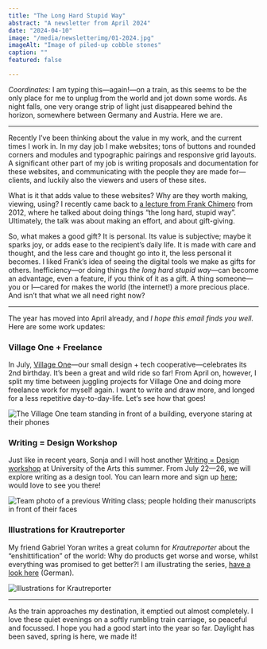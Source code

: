 ```yaml
---
title: "The Long Hard Stupid Way"
abstract: "A newsletter from April 2024"
date: "2024-04-10"
image: "/media/newsletterimg/01-2024.jpg"
imageAlt: "Image of piled-up cobble stones"
caption: ""
featured: false

---
```


<em>Coordinates:</em> I am typing this—again!—on a train, as this seems to be the only place for me to unplug from the world and jot down some words. As night falls, one very orange strip of light just disappeared behind the horizon, somewhere between Germany and Austria. Here we are.

---

Recently I’ve been thinking about the value in my work, and the current times I work in. In my day job I make websites; tons of buttons and rounded corners and modules and typographic pairings and responsive grid layouts. A significant other part of my job is writing proposals and documentation for these websites, and communicating with the people they are made for—clients, and luckily also the viewers and users of these sites.

What is it that adds value to these websites? Why are they worth making, viewing, using? I recently came back to <a href="https://www.youtube.com/watch?v=WjSOZI90PmE" target="_blank" rel="noopener noreferrer nofollow">a lecture from Frank Chimero</a> from 2012, where he talked about doing things “the long hard, stupid way”. Ultimately, the talk was about making an effort, and about gift-giving.

So, what makes a good gift? It is personal. Its value is subjective; maybe it sparks joy, or adds ease to the recipient’s daily life. It is made with care and thought, and the less care and thought go into it, the less personal it becomes. I liked Frank’s idea of seeing the digital tools we make as gifts for others. Inefficiency—or doing things <em>the long hard stupid way</em>—can become an advantage, even a feature, if you think of it as a gift. A thing someone—you or I—cared for makes the world (the internet!) a more precious place. And isn’t that what we all need right now?

---

The year has moved into April already, and <em>I hope this email finds you well.</em> Here are some work updates:
<h3>Village One + Freelance</h3>

In July, <a href="https://www.village.one/">Village One</a>—our small design + tech cooperative—celebrates its 2nd birthday. It’s been a great and wild ride so far! From April on, however, I split my time between juggling projects for Village One and doing more freelance work for myself again. I want to write and draw more, and longed for a less repetitive day-to-day-life. Let‘s see how that goes!

<img style="max-width: 500px" src="/media/newsletterimg/01-2024-villageone.jpg" alt="The Village One team standing in front of a building, everyone staring at their phones">

<h3>Writing = Design Workshop</h3>

Just like in recent years, Sonja and I will host another <a href="https://summer-university.udk-berlin.de/?id=565">Writing = Design workshop</a> at University of the Arts this summer. From July 22—26, we will explore writing as a design tool. You can learn more and sign up <a href="https://summer-university.udk-berlin.de/?id=565">here</a>; would love to see you there!

<img style="max-width: 500px" src="/media/newsletterimg/01-2024-writing-workshop.jpg" alt="Team photo of a previous Writing class; people holding their manuscripts in front of their faces">

<h3>Illustrations for Krautreporter</h3>

My friend Gabriel Yoran writes a great column for <em>Krautreporter</em> about the “enshittification” of the world: Why do products get worse and worse, whilst everything was promised to get better?! I am illustrating the series, <a href="https://krautreporter.de/serien/462-verkrempelung_welt">have a look here</a> (German).

<img style="max-width: 500px" src="/media/newsletterimg/01-2024-krautreporter.gif" alt="Illustrations for Krautreporter">

---

As the train approaches my destination, it emptied out almost completely. I love these quiet evenings on a softly rumbling train carriage, so peaceful and focussed. I hope you had a good start into the year so far. Daylight has been saved, spring is here, we made it!